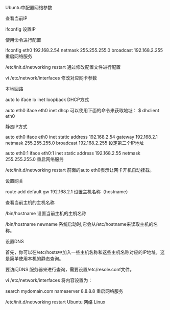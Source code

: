 Ubuntu中配置网络参数

查看当前IP

ifconfig
设置IP

使用命令进行配置

ifconfig eth0 192.168.2.54 netmask 255.255.255.0 broadcast 192.168.2.255
重启网络服务

/etc/init.d/networking restart
通过修改配置文件进行配置

vi /etc/network/interfaces
修改对应网卡参数

本地回路

auto lo
iface lo inet loopback
DHCP方式

auto eth0
iface eth0 inet dhcp
可以使用下面的命令来获取地址： $ dhclient eth0

静态IP方式

auto eth0
iface eth0 inet static
address 192.168.2.54
gateway 192.168.2.1
netmask 255.255.255.0
broadcast 192.168.2.255
设定第二个IP地址

auto eth0:1
iface eth0:1 inet static
address 192.168.2.55
netmask 255.255.255.0
重启网络服务

/etc/init.d/networking restart
前面的auto eth0表示让网卡开机自动挂载。

设置网关

route add default gw 192.168.2.1
设置主机名称（hostname）

查看当前主机的主机名称

/bin/hostname
设置当前主机的主机名称

/bin/hostname newname
系统启动时,它会从/etc/hostname来读取主机的名称。

设置DNS

首先，你可以在/etc/hosts中加入一些主机名称和这些主机名称对应的IP地址，这是简单使用本机的静态查询。

要访问DNS 服务器来进行查询，需要设置/etc/resolv.conf文件。

vi /etc/network/interfaces
将内容设置为：

search mydomain.com
nameserver 8.8.8.8
重启网络服务

/etc/init.d/networking restart
 Ubuntu  网络  Linux
